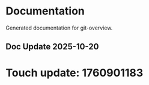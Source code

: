 # Documentation

Generated documentation for git-overview.

## Doc Update 2025-10-20

# Touch update: 1760901183
